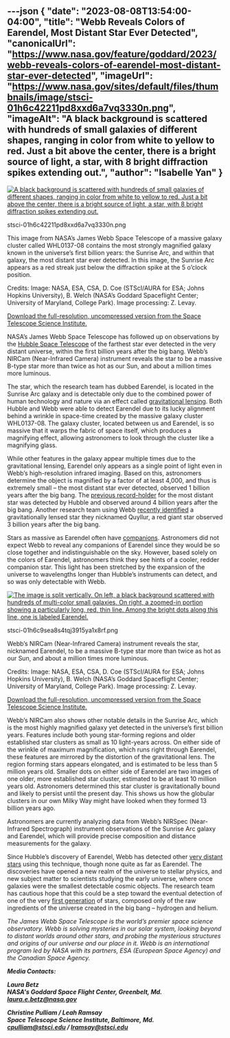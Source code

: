 ---json
{
  "date": "2023-08-08T13:54:00-04:00",
  "title": "Webb Reveals Colors of Earendel, Most Distant Star Ever Detected",
  "canonicalUrl": "https://www.nasa.gov/feature/goddard/2023/webb-reveals-colors-of-earendel-most-distant-star-ever-detected",
  "imageUrl": "https://www.nasa.gov/sites/default/files/thumbnails/image/stsci-01h6c42211pd8xxd6a7vq3330n.png",
  "imageAlt": "A black background is scattered with hundreds of small galaxies of different shapes, ranging in color from white to yellow to red. Just a bit above the center, there is a bright source of light, a star, with 8 bright diffraction spikes extending out.",
  "author": "Isabelle Yan"
}
---

[![A black background is scattered with hundreds of small galaxies of different shapes, ranging in color from white to yellow to red. Just a bit above the center, there is a bright source of light, a star, with 8 bright diffraction spikes extending out.](/sites/default/files/styles/full_width/public/thumbnails/image/stsci-01h6c42211pd8xxd6a7vq3330n.png?itok=YxM01LEG)](/sites/default/files/thumbnails/image/stsci-01h6c42211pd8xxd6a7vq3330n.png)

stsci-01h6c42211pd8xxd6a7vq3330n.png

This image from NASA’s James Webb Space Telescope of a massive galaxy cluster called WHL0137-08 contains the most strongly magnified galaxy known in the universe’s first billion years: the Sunrise Arc, and within that galaxy, the most distant star ever detected. In this image, the Sunrise Arc appears as a red streak just below the diffraction spike at the 5 o’clock position.

Credits: Image: NASA, ESA, CSA, D. Coe (STScI/AURA for ESA; Johns Hopkins University), B. Welch (NASA’s Goddard Spaceflight Center; University of Maryland, College Park). Image processing: Z. Levay.

[Download the full-resolution, uncompressed version from the Space Telescope Science Institute.](https://webbtelescope.org/contents/media/images/2023/132/01H6BZATACCHGMV59CCH4Y8JC6?news=true)

NASA’s James Webb Space Telescope has followed up on observations by the [Hubble Space Telescope](https://hubblesite.org/contents/news-releases/2022/news-2022-003) of the farthest star ever detected in the very distant universe, within the first billion years after the big bang. Webb’s NIRCam (Near-Infrared Camera) instrument reveals the star to be a massive B-type star more than twice as hot as our Sun, and about a million times more luminous.

The star, which the research team has dubbed Earendel, is located in the Sunrise Arc galaxy and is detectable only due to the combined power of human technology and nature via an effect called [gravitational lensing](https://webbtelescope.org/contents/media/videos/2019/41/1229-Video). Both Hubble and Webb were able to detect Earendel due to its lucky alignment behind a wrinkle in space-time created by the massive galaxy cluster WHL0137-08. The galaxy cluster, located between us and Earendel, is so massive that it warps the fabric of space itself, which produces a magnifying effect, allowing astronomers to look through the cluster like a magnifying glass.  

While other features in the galaxy appear multiple times due to the gravitational lensing, Earendel only appears as a single point of light even in Webb’s high-resolution infrared imaging. Based on this, astronomers determine the object is magnified by a factor of at least 4,000, and thus is extremely small – the most distant star ever detected, observed 1 billion years after the big bang. The [previous record-holder](https://hubblesite.org/contents/news-releases/2018/news-2018-13.html) for the most distant star was detected by Hubble and observed around 4 billion years after the big bang. Another research team using Webb [recently identified](https://webbtelescope.org/contents/news-releases/2023/news-2023-119) a gravitationally lensed star they nicknamed Quyllur, a red giant star observed 3 billion years after the big bang.

Stars as massive as Earendel often have [companions](https://universe.nasa.gov/stars/multiple-star-systems/). Astronomers did not expect Webb to reveal any companions of Earendel since they would be so close together and indistinguishable on the sky. However, based solely on the colors of Earendel, astronomers think they see hints of a cooler, redder companion star. This light has been stretched by the expansion of the universe to wavelengths longer than Hubble’s instruments can detect, and so was only detectable with Webb.

[![The image is split vertically. On left, a black background scattered with hundreds of multi-color small galaxies. On right, a zoomed-in portion showing a particularly long, red, thin line. Among the bright dots along this line, one is labeled Earendel.](/sites/default/files/styles/full_width/public/thumbnails/image/stsci-01h6c9sea8s4tqj3915ya1x8rf.png?itok=rGI6R3VZ)](/sites/default/files/thumbnails/image/stsci-01h6c9sea8s4tqj3915ya1x8rf.png)

stsci-01h6c9sea8s4tqj3915ya1x8rf.png

Webb’s NIRCam (Near-Infrared Camera) instrument reveals the star, nicknamed Earendel, to be a massive B-type star more than twice as hot as our Sun, and about a million times more luminous.

Credits: Image: NASA, ESA, CSA, D. Coe (STScI/AURA for ESA; Johns Hopkins University), B. Welch (NASA’s Goddard Spaceflight Center; University of Maryland, College Park). Image processing: Z. Levay.

[Download the full-resolution, uncompressed version from the Space Telescope Science Institute.](https://webbtelescope.org/contents/media/images/2023/132/01H6C1CE9K8REGN2EW5ACV9THX)

Webb’s NIRCam also shows other notable details in the Sunrise Arc, which is the most highly magnified galaxy yet detected in the universe’s first billion years. Features include both young star-forming regions and older established star clusters as small as 10 light-years across. On either side of the wrinkle of maximum magnification, which runs right through Earendel, these features are mirrored by the distortion of the gravitational lens. The region forming stars appears elongated, and is estimated to be less than 5 million years old. Smaller dots on either side of Earendel are two images of one older, more established star cluster, estimated to be at least 10 million years old. Astronomers determined this star cluster is gravitationally bound and likely to persist until the present day. This shows us how the globular clusters in our own Milky Way might have looked when they formed 13 billion years ago.

Astronomers are currently analyzing data from Webb’s NIRSpec (Near-Infrared Spectrograph) instrument observations of the Sunrise Arc galaxy and Earendel, which will provide precise composition and distance measurements for the galaxy.

Since Hubble’s discovery of Earendel, Webb has detected other [very distant stars](https://ui.adsabs.harvard.edu/abs/2023ApJ...944L...6M/abstract) using this technique, though none quite as far as Earendel. The discoveries have opened a new realm of the universe to stellar physics, and new subject matter to scientists studying the early universe, where once galaxies were the smallest detectable cosmic objects. The research team has cautious hope that this could be a step toward the eventual detection of one of the very [first generation](https://webbtelescope.org/contents/articles/what-were-the-first-stars-like.html) of stars, composed only of the raw ingredients of the universe created in the big bang – hydrogen and helium. 

_The James Webb Space Telescope is the world’s premier space science observatory. Webb is solving mysteries in our solar system, looking beyond to distant worlds around other stars, and probing the mysterious structures and origins of our universe and our place in it. Webb is an international program led by NASA with its partners, ESA (European Space Agency) and the Canadian Space Agency._

_**Media Contacts:**_

_**Laura Betz  
NASA's Goddard Space Flight Center, Greenbelt, Md.  
[laura.e.betz@nasa.gov](mailto:laura.e.betz@nasa.gov)**_

_**Christine Pulliam / Leah Ramsay  
Space Telescope Science Institute, Baltimore, Md.  
[cpulliam@stsci.edu](mailto:cpulliam@stsci.edu) / [lramsay@stsci.edu](mailto:lramsay@stsci.edu)**_
